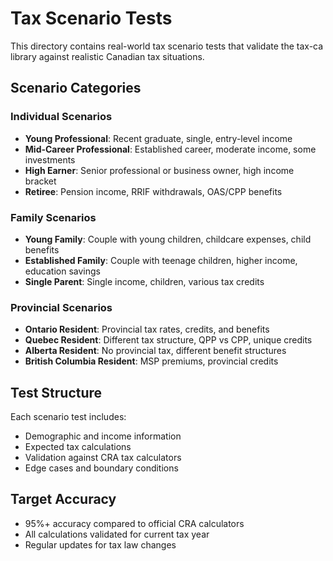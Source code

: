 # Tax Scenario Tests

This directory contains real-world tax scenario tests that validate the tax-ca library against realistic Canadian tax situations.

## Scenario Categories

### Individual Scenarios
- **Young Professional**: Recent graduate, single, entry-level income
- **Mid-Career Professional**: Established career, moderate income, some investments
- **High Earner**: Senior professional or business owner, high income bracket
- **Retiree**: Pension income, RRIF withdrawals, OAS/CPP benefits

### Family Scenarios  
- **Young Family**: Couple with young children, childcare expenses, child benefits
- **Established Family**: Couple with teenage children, higher income, education savings
- **Single Parent**: Single income, children, various tax credits

### Provincial Scenarios
- **Ontario Resident**: Provincial tax rates, credits, and benefits
- **Quebec Resident**: Different tax structure, QPP vs CPP, unique credits
- **Alberta Resident**: No provincial tax, different benefit structures
- **British Columbia Resident**: MSP premiums, provincial credits

## Test Structure

Each scenario test includes:
- Demographic and income information
- Expected tax calculations
- Validation against CRA tax calculators
- Edge cases and boundary conditions

## Target Accuracy
- 95%+ accuracy compared to official CRA calculators
- All calculations validated for current tax year
- Regular updates for tax law changes